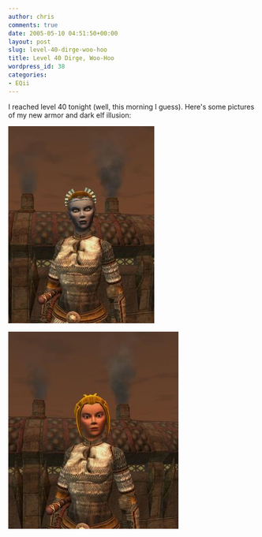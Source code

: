 ```yaml
---
author: chris
comments: true
date: 2005-05-10 04:51:50+00:00
layout: post
slug: level-40-dirge-woo-hoo
title: Level 40 Dirge, Woo-Hoo
wordpress_id: 38
categories:
- EQii
---
```


I reached level 40 tonight (well, this morning I guess). Here's some pictures of my new armor and dark elf illusion:

![Dark Elf](/images/thumb-EverQuest22005051002030962.jpg)

![Half Elf](/images/thumb-EverQuest22005051002032621.jpg)


